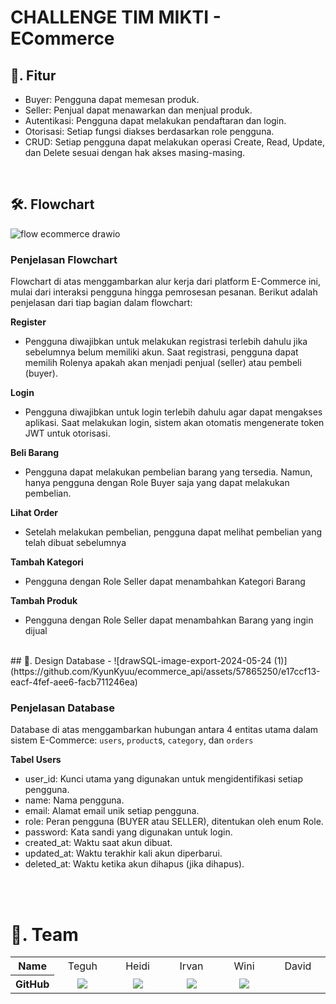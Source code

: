 # CHALLENGE TIM MIKTI - ECommerce

## 🎯. Fitur
- Buyer: Pengguna dapat memesan produk.
- Seller: Penjual dapat menawarkan dan menjual produk.
- Autentikasi: Pengguna dapat melakukan pendaftaran dan login.
- Otorisasi: Setiap fungsi diakses berdasarkan role pengguna.
- CRUD: Setiap pengguna dapat melakukan operasi Create, Read, Update, dan Delete sesuai dengan hak akses masing-masing.

<br/>

## 🛠️. Flowchart
![flow ecommerce drawio](https://github.com/KyunKyuu/ecommerce_api/assets/57865250/81574029-76cb-4440-ab61-b449aa870799)

### Penjelasan Flowchart
Flowchart di atas menggambarkan alur kerja dari platform E-Commerce ini, mulai dari interaksi pengguna hingga pemrosesan pesanan. Berikut adalah penjelasan dari tiap bagian dalam flowchart:

**Register**
- Pengguna diwajibkan untuk melakukan registrasi terlebih dahulu jika sebelumnya belum memiliki akun. Saat registrasi, pengguna dapat memilih Rolenya apakah akan menjadi penjual (seller) atau pembeli (buyer).

**Login**
- Pengguna diwajibkan untuk login terlebih dahulu agar dapat mengakses aplikasi. Saat melakukan login, sistem akan otomatis mengenerate token JWT untuk otorisasi.

**Beli Barang**
- Pengguna dapat melakukan pembelian barang yang tersedia. Namun, hanya pengguna dengan Role Buyer saja yang dapat melakukan pembelian.

**Lihat Order**
- Setelah melakukan pembelian, pengguna dapat melihat pembelian yang telah dibuat sebelumnya

**Tambah Kategori**
- Pengguna dengan Role Seller dapat menambahkan Kategori Barang

**Tambah Produk**
- Pengguna dengan Role Seller dapat menambahkan Barang yang ingin dijual

<br/>
## 💾. Design Database -
![drawSQL-image-export-2024-05-24 (1)](https://github.com/KyunKyuu/ecommerce_api/assets/57865250/e17ccf13-eacf-4fef-aee6-facb711246ea)


### Penjelasan Database
Database di atas menggambarkan hubungan antara 4 entitas utama dalam sistem E-Commerce: `users`, `product`s, `category`, dan `orders` 

**Tabel Users**
- user_id: Kunci utama yang digunakan untuk mengidentifikasi setiap pengguna.
- name: Nama pengguna.
- email: Alamat email unik setiap pengguna.
- role: Peran pengguna (BUYER atau SELLER), ditentukan oleh enum Role.
- password: Kata sandi yang digunakan untuk login.
- created_at: Waktu saat akun dibuat.
- updated_at: Waktu terakhir kali akun diperbarui.
- deleted_at: Waktu ketika akun dihapus (jika dihapus).


<br/> <br/>
# 🤝. Team
<div align="center">
  <table width="100%">
    <thead></thead>
    <tbody>
      <tr>
        <th>Name</th>
        <td width="100" align="center">Teguh</td>
        <td width="100" align="center">Heidi</td>
        <td width="100" align="center">Irvan</td>
        <td width="100" align="center">Wini</td>
        <td width="100" align="center">David</td>
      </tr>
      <tr>
        <th>GitHub</th>
        <td width="100" align="center">
          <a href=" ">
            <img
              src="http://img.shields.io/badge/rizkanfirmansyah-green?style=social&logo=github"
            />
          </a>
        </td>
        <td width="100" align="center">
          <a href=" ">
            <img
              src="http://img.shields.io/badge/MaulanaYusuf20-green?style=social&logo=github"
            />
          </a>
        </td>
        <td width="100" align="center">
          <a href="">
            <img
              src="http://img.shields.io/badge/KyunKyuu-green?style=social&logo=github"
            />
          </a>
        </td>
        <td align="center">
          <a href=" ">
            <img
              src="http://img.shields.io/badge/riruriruto-green?style=social&logo=github"
            />
          </a>
        </td>
      </tr>
    </tbody>
  </table>
</div>


